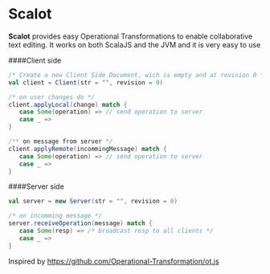 # Scalot

**Scalot** provides easy Operational Transformations to enable collaborative text editing.
It works on both ScalaJS and the JVM and it is very easy to use

####Client side
```scala
/* Create a new Client Side Document, wich is empty and at revision 0 */
val client = Client(str = "", revision = 0)

/* on user changes do */
client.applyLocal(change) match {
   case Some(operation) => // send operation to server
   case _ =>
}

/** on message from server */
client.applyRemote(incommingMessage) match {
   case Some(operation) => // send operation to server
   case _ =>
}
```

####Server side
```scala
val server = new Server(str = "", revision = 0)

/* on incomming message */
server.receiveOperation(message) match {
   case Some(resp) => /* broadcast resp to all clients */
   case _ =>
}
```

Inspired by https://github.com/Operational-Transformation/ot.js
